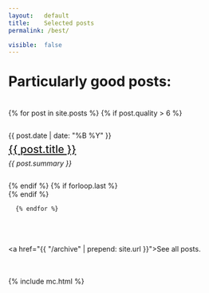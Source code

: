 ```yaml
---
layout:   default
title:    Selected posts
permalink: /best/

visible:  false
---
```


<style>
	h1{
		margin-top: 1.2em;
		margin-bottom: 0.75em
	}

	.post-list{
		display: flex;
		flex-direction: column; 
		gap: 2em;
	}

	.post-item{
		display: flex;
		flex-direction: column; 
		gap: 0.5em;
	}

	.post-item a{
		color: var(--dark-green);
		font-weight: 500;
	}


</style>

<div class="post">
	<h1 class='post-title'>Particularly good posts:</h1>
    <br>
    <div class="post-list">
      {% for post in site.posts %}
      	{% if post.quality > 6 %}
			<div class="post-item">
				<div class="light">
					{{ post.date | date: "%B %Y" }}
				</div>
				<a style="font-size: 1.5em" href="{{ post.url | prepend: site.baseurl }}">
					{{ post.title }}
				</a>
				<div class="light">
					<i>{{ post.summary }}</i>
				</div> 
			</div>
        {% endif %}
        {% if forloop.last %}</div>{% endif %}
      
      {% endfor %}
      

  <br><br><br>
  <a href="{{ "/archive" | prepend: site.url }}">See all posts</a>.  
  <br><br>

  {%  include mc.html  %}

</div>
